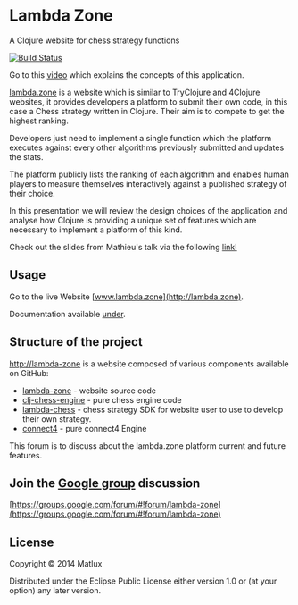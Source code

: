 # Lambda Zone

A Clojure website for chess strategy functions

[![Build Status](https://travis-ci.org/matlux/lambda-zone.svg?branch=master)](https://travis-ci.org/matlux/lambda-zone)

Go to this [video](https://skillsmatter.com/skillscasts/5336-adatx-test-driven-development-lambda-chess) which explains the concepts of this application.

[lambda.zone](http://lambda.zone) is a website which is similar to TryClojure and 4Clojure websites, it provides developers a platform to submit their own code, in this case a Chess strategy written in Clojure. Their aim is to compete to get the highest ranking.

Developers just need to implement a single function which the platform executes against every other algorithms previously submitted and updates the stats.

The platform publicly lists the ranking of each algorithm and enables human players to measure themselves interactively against a published strategy of their choice.

In this presentation we will review the design choices of the application and analyse how Clojure is providing a unique set of features which are necessary to implement a platform of this kind.

Check out the slides from Mathieu's talk via the following [link!](http://slides-skillsmatter.lambda.zone/#/)

## Usage

Go to the live Website [www.lambda.zone](http://lambda.zone).

Documentation available [under](https://github.com/matlux/lambda-zone/wiki/Chess).

## Structure of the project

[http://lambda-zone](http://lambda-zone) is a website composed of various components available on GitHub:

* [lambda-zone](https://github.com/matlux/lambda-zone) - website source code
* [clj-chess-engine](https://github.com/matlux/clj-chess-engine) - pure chess engine code
* [lambda-chess](https://github.com/matlux/lambda-chess) - chess strategy SDK for website user to use to develop their own strategy.
* [connect4](https://github.com/matlux/clj-chess-engine) - pure connect4 Engine

This forum is to discuss about the lambda.zone platform current and future features.


## Join the [Google group](https://groups.google.com/forum/#!forum/lambda-zone) discussion

[https://groups.google.com/forum/#!forum/lambda-zone](https://groups.google.com/forum/#!forum/lambda-zone)

## License

Copyright © 2014 Matlux

Distributed under the Eclipse Public License either version 1.0 or (at
your option) any later version.
